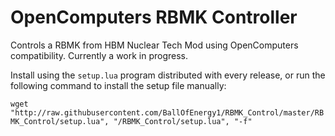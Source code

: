 # OpenComputers RBMK Controller
Controls a RBMK from HBM Nuclear Tech Mod using OpenComputers compatibility.
Currently a work in progress.

Install using the `setup.lua` program distributed with every release, or run the following command to install the setup file manually:

`wget "http://raw.githubusercontent.com/BallOfEnergy1/RBMK_Control/master/RBMK_Control/setup.lua", "/RBMK_Control/setup.lua", "-f"`

